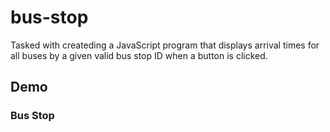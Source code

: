 # bus-stop
Tasked with createding a JavaScript program that displays arrival times for all buses by a given valid bus stop ID when a button is clicked.
## Demo 
<h3 src="https://rdrachenberg.github.io/bus-stop/">Bus Stop</h3>
